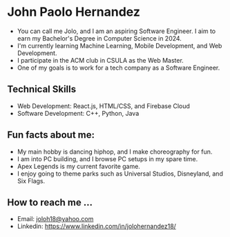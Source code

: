 # John Paolo Hernandez
- You can call me Jolo, and I am an aspiring Software Engineer. I aim to earn my Bachelor's Degree in Computer Science in 2024.
- I'm currently learning Machine Learning, Mobile Development, and Web Development.
- I participate in the ACM club in CSULA as the Web Master.
- One of my goals is to work for a tech company as a Software Engineer.

## Technical Skills
- Web Development: React.js, HTML/CSS, and Firebase Cloud
- Software Development: C++, Python, Java

## Fun facts about me:
- My main hobby is dancing hiphop, and I make choreography for fun.
- I am into PC building, and I browse PC setups in my spare time.
- Apex Legends is my current favorite game.
- I enjoy going to theme parks such as Universal Studios, Disneyland, and Six Flags.

## How to reach me ...
- Email: joloh18@yahoo.com
- Linkedin: https://www.linkedin.com/in/jolohernandez18/

<!--
**LudiJolo/Ludijolo** is a ✨ _special_ ✨ repository because its `README.md` (this file) appears on your GitHub profile.

Here are some ideas to get you started:

- 🔭 I’m currently working on ...
- 🌱 I’m currently learning ...
- 👯 I’m looking to collaborate on ...
- 🤔 I’m looking for help with ...
- 💬 Ask me about ...
- 📫 How to reach me: ...
- 😄 Pronouns: ...
- ⚡ Fun fact: ...
-->
